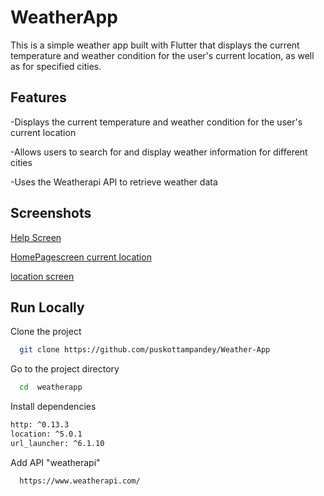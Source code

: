 # WeatherApp

This is a simple weather app built with Flutter that displays the current temperature and weather condition for the user's current location, as well as for specified cities.

## Features

-Displays the current temperature and weather condition for the user's current location

-Allows users to search for and display weather information for different cities

-Uses the Weatherapi API to retrieve weather data

## Screenshots

[Help Screen](https://www.dropbox.com/s/fappf5vsqv7jk29/Screenshot_20230401-190424.png?dl=0)

[HomePagescreen current location](https://www.dropbox.com/s/0dw5sey25u3mk80/Screenshot_20230401-190441.png?dl=0)

[location screen](https://www.dropbox.com/s/whobr4man4zizg1/Screenshot_20230401-191315.png?dl=0)

## Run Locally

Clone the project

```bash
  git clone https://github.com/puskottampandey/Weather-App
```

Go to the project directory

```bash
  cd  weatherapp

```

Install dependencies

```bash
http: ^0.13.3
location: ^5.0.1
url_launcher: ^6.1.10
```

Add API "weatherapi"

```bash
  https://www.weatherapi.com/

```
